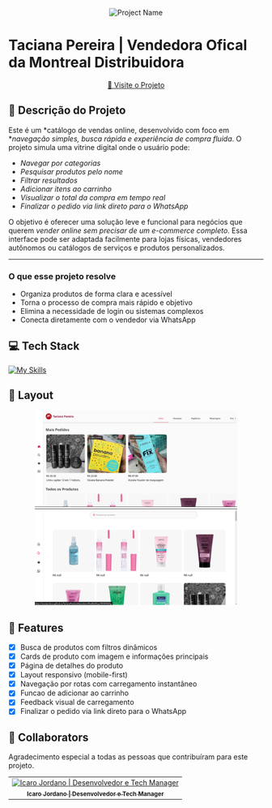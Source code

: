 <p align="center">
  <img src="https://icarojordano.github.io/TacianaPereira/assets/montreal-CFOe4EpE.png" alt="Project Name">
</p>

# Taciana Pereira | Vendedora Ofical da Montreal Distribuidora

<p align="center">
     <a href="https://icarojordano.github.io/TacianaPereira/">📱 Visite o Projeto</a>
</p>

## 📝 Descrição do Projeto

Este é um *catálogo de vendas online, desenvolvido com foco em **navegação simples, busca rápida e experiência de compra fluida*. O projeto simula uma vitrine digital onde o usuário pode:

- *Navegar por categorias*
- *Pesquisar produtos pelo nome*
- *Filtrar resultados*
- *Adicionar itens ao carrinho*
- *Visualizar o total da compra em tempo real*
- *Finalizar o pedido via link direto para o WhatsApp*

O objetivo é oferecer uma solução leve e funcional para negócios que querem *vender online sem precisar de um e-commerce completo*. Essa interface pode ser adaptada facilmente para lojas físicas, vendedores autônomos ou catálogos de serviços e produtos personalizados.

---

### O que esse projeto resolve

- Organiza produtos de forma clara e acessível  
- Torna o processo de compra mais rápido e objetivo  
- Elimina a necessidade de login ou sistemas complexos  
- Conecta diretamente com o vendedor via WhatsApp

## 💻 Tech Stack

<!--- # "Verify icons availability here https://github.com/tandpfun/skill-icons" -->

[![My Skills](https://skillicons.dev/icons?i=js,git,github,vite,react,tailwind)](https://skillicons.dev)

<h2 id="layout">🎨 Layout</h2>

<p align="center">
    <img src="./home.jpeg" alt="Image Example" width="400px">
    <img src="./search.png" alt="Image Example" width="400px">
</p>

## 🧩 Features

- [x] Busca de produtos com filtros dinâmicos
- [x] Cards de produto com imagem e informações principais
- [x] Página de detalhes do produto
- [x] Layout responsivo (mobile-first)
- [x] Navegação por rotas com carregamento instantâneo
- [X] Funcao de adicionar ao carrinho 
- [x] Feedback visual de carregamento
- [X] Finalizar o pedido via link direto para o WhatsApp

<h2 id="colab">🤝 Collaborators</h2>

Agradecimento especial a todas as pessoas que contribuíram para este projeto.

<table>
  <tr>
    <td align="center">
      <a href="#">
        <img src="https://media-for2-2.cdn.whatsapp.net/v/t61.24694-24/491841607_3503097503159650_3346964276446354704_n.jpg?ccb=11-4&oh=01_Q5Aa1gHV2jJKtgyNdWOh6ZYKgNQOhcXx8wh6-6gbUwnXsg3JgA&oe=683C59AD&_nc_sid=5e03e0&_nc_cat=109" width="100px;" alt="Icaro Jordano | Desenvolvedor e Tech Manager"/><br>
        <sub>
          <b>Icaro Jordano | Desenvolvedor 
            e Tech Manager</b>
        </sub>
      </a>
    </td>
    
  </tr>
</table>
